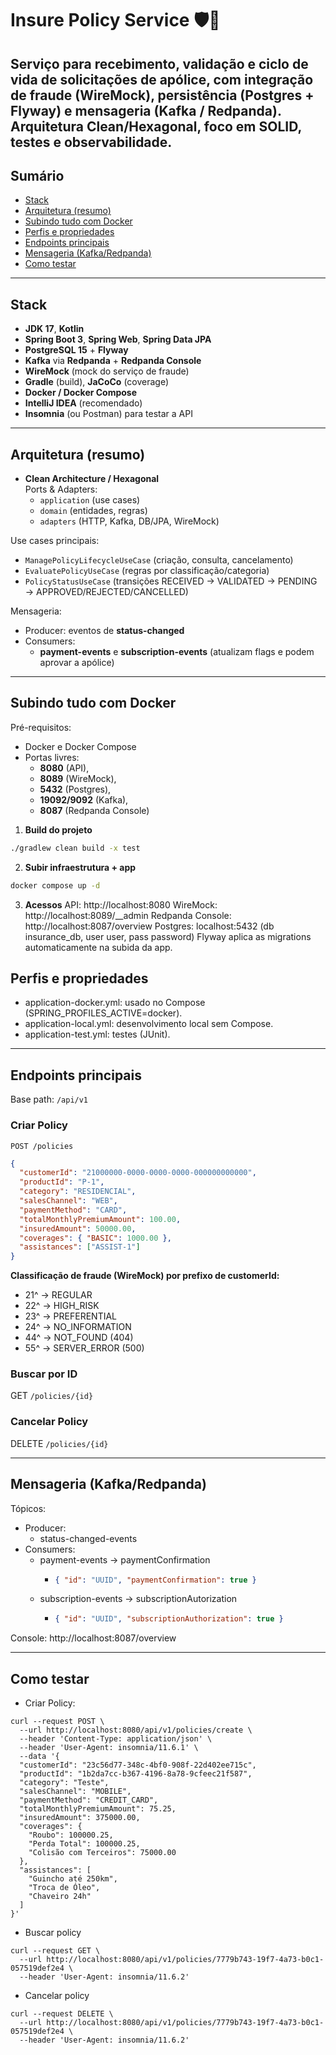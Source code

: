# Insure Policy Service 🛡️🚀

Serviço para **recebimento, validação e ciclo de vida** de solicitações de apólice, com integração de **fraude (WireMock)**, **persistência (Postgres + Flyway)** e **mensageria (Kafka / Redpanda)**.  
Arquitetura **Clean/Hexagonal**, foco em **SOLID, testes e observabilidade**.
---

## Sumário

- [Stack](#stack)
- [Arquitetura (resumo)](#arquitetura-resumo)
- [Subindo tudo com Docker](#subindo-tudo-com-docker)
- [Perfis e propriedades](#perfis-e-propriedades)
- [Endpoints principais](#endpoints-principais)
- [Mensageria (Kafka/Redpanda)](#mensageria-kafkaredpanda)
- [Como testar](#como-testar)

---

## Stack

- **JDK 17**, **Kotlin**
- **Spring Boot 3**, **Spring Web**, **Spring Data JPA**
- **PostgreSQL 15** + **Flyway**
- **Kafka** via **Redpanda** + **Redpanda Console**
- **WireMock** (mock do serviço de fraude)
- **Gradle** (build), **JaCoCo** (coverage)
- **Docker / Docker Compose**
- **IntelliJ IDEA** (recomendado)
- **Insomnia** (ou Postman) para testar a API

---

## Arquitetura (resumo)

- **Clean Architecture / Hexagonal**  
  Ports & Adapters:
    - `application` (use cases)
    - `domain` (entidades, regras)
    - `adapters` (HTTP, Kafka, DB/JPA, WireMock)

Use cases principais:
- `ManagePolicyLifecycleUseCase` (criação, consulta, cancelamento)
- `EvaluatePolicyUseCase` (regras por classificação/categoria)
- `PolicyStatusUseCase` (transições RECEIVED → VALIDATED → PENDING → APPROVED/REJECTED/CANCELLED)

Mensageria:
- Producer: eventos de **status-changed**
- Consumers: 
  - **payment-events** e **subscription-events** (atualizam flags e podem aprovar a apólice)

---

## Subindo tudo com Docker

Pré-requisitos:
- Docker e Docker Compose
- Portas livres: 
  - **8080** (API), 
  - **8089** (WireMock), 
  - **5432** (Postgres), 
  - **19092/9092** (Kafka),
  - **8087** (Redpanda Console)

1) **Build do projeto**
```bash
./gradlew clean build -x test
```
2) **Subir infraestrutura + app**
```bash
docker compose up -d
```
3) **Acessos**
API: http://localhost:8080
WireMock: http://localhost:8089/__admin
Redpanda Console: http://localhost:8087/overview
Postgres: localhost:5432 (db insurance_db, user user, pass password)
Flyway aplica as migrations automaticamente na subida da app.

## Perfis e propriedades
- application-docker.yml: usado no Compose (SPRING_PROFILES_ACTIVE=docker).
- application-local.yml: desenvolvimento local sem Compose.
- application-test.yml: testes (JUnit).
______________________________________________________________________

## Endpoints principais

Base path: `/api/v1`
### Criar Policy
`POST /policies`
```json
{
  "customerId": "21000000-0000-0000-0000-000000000000",
  "productId": "P-1",
  "category": "RESIDENCIAL",
  "salesChannel": "WEB",
  "paymentMethod": "CARD",
  "totalMonthlyPremiumAmount": 100.00,
  "insuredAmount": 50000.00,
  "coverages": { "BASIC": 1000.00 },
  "assistances": ["ASSIST-1"]
}
```
**Classificação de fraude (WireMock) por prefixo de customerId:**
- 21^ → REGULAR
- 22^ → HIGH_RISK
- 23^ → PREFERENTIAL
- 24^ → NO_INFORMATION
- 44^ → NOT_FOUND (404)
- 55^ → SERVER_ERROR (500)

### Buscar por ID
GET `/policies/{id}`

### Cancelar Policy
DELETE `/policies/{id}`

________________________________________
## Mensageria (Kafka/Redpanda)

Tópicos:
- Producer:
  - status-changed-events
- Consumers:
  - payment-events → paymentConfirmation 
    - ```json
      { "id": "UUID", "paymentConfirmation": true }
      ```
  - subscription-events → subscriptionAutorization
    - ```json
      { "id": "UUID", "subscriptionAuthorization": true }
      ```

Console: http://localhost:8087/overview
_________________________________________

## Como testar

- Criar Policy:
```curl
curl --request POST \
  --url http://localhost:8080/api/v1/policies/create \
  --header 'Content-Type: application/json' \
  --header 'User-Agent: insomnia/11.6.1' \
  --data '{
  "customerId": "23c56d77-348c-4bf0-908f-22d402ee715c",
  "productId": "1b2da7cc-b367-4196-8a78-9cfeec21f587",
  "category": "Teste",
  "salesChannel": "MOBILE",
  "paymentMethod": "CREDIT_CARD",
  "totalMonthlyPremiumAmount": 75.25,
  "insuredAmount": 375000.00,
  "coverages": {
    "Roubo": 100000.25,
    "Perda Total": 100000.25,
    "Colisão com Terceiros": 75000.00
  },
  "assistances": [
    "Guincho até 250km",
    "Troca de Óleo",
    "Chaveiro 24h"
  ]
}'
```
- Buscar policy
```curl
curl --request GET \
  --url http://localhost:8080/api/v1/policies/7779b743-19f7-4a73-b0c1-057519def2e4 \
  --header 'User-Agent: insomnia/11.6.2'
```
- Cancelar policy 
```curl
curl --request DELETE \
  --url http://localhost:8080/api/v1/policies/7779b743-19f7-4a73-b0c1-057519def2e4 \
  --header 'User-Agent: insomnia/11.6.2'
```
